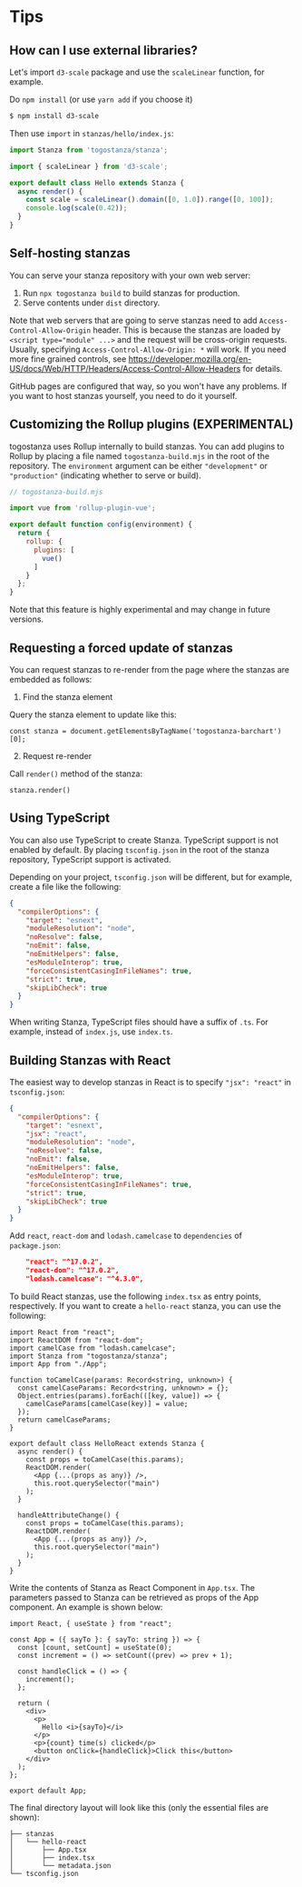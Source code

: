# Tips

## How can I use external libraries?

Let's import `d3-scale` package and use the `scaleLinear` function, for example.

Do `npm install` (or use `yarn add` if you choose it)

```sh
$ npm install d3-scale
```

Then use `import` in `stanzas/hello/index.js`:

```js
import Stanza from 'togostanza/stanza';

import { scaleLinear } from 'd3-scale';

export default class Hello extends Stanza {
  async render() {
    const scale = scaleLinear().domain([0, 1.0]).range([0, 100]);
    console.log(scale(0.42));
  }
}
```

## Self-hosting stanzas

You can serve your stanza repository with your own web server:

1. Run `npx togostanza build` to build stanzas for production.
2. Serve contents under `dist` directory.

Note that web servers that are going to serve stanzas need to add `Access-Control-Allow-Origin` header. This is because the stanzas are loaded by `<script type="module" ...>` and the request will be cross-origin requests. Usually, specifying `Access-Control-Allow-Origin: *` will work. If you need more fine grained controls, see https://developer.mozilla.org/en-US/docs/Web/HTTP/Headers/Access-Control-Allow-Headers for details.

GitHub pages are configured that way, so you won't have any problems. If you want to host stanzas yourself, you need to do it yourself.

## Customizing the Rollup plugins (EXPERIMENTAL)

togostanza uses Rollup internally to build stanzas. You can add plugins to Rollup by placing a file named `togostanza-build.mjs` in the root of the repository. The `environment` argument can be either `"development"` or `"production"` (indicating whether to serve or build).

``` js
// togostanza-build.mjs

import vue from 'rollup-plugin-vue';

export default function config(environment) {
  return {
    rollup: {
      plugins: [
        vue()
      ]
    }
  };
}
```

Note that this feature is highly experimental and may change in future versions.

## Requesting a forced update of stanzas

You can request stanzas to re-render from the page where the stanzas are embedded as follows:

1. Find the stanza element

Query the stanza element to update like this:

```
const stanza = document.getElementsByTagName('togostanza-barchart')[0];
```

2. Request re-render

Call `render()` method of the stanza:

```
stanza.render()
```


## Using TypeScript

You can also use TypeScript to create Stanza. TypeScript support is not enabled by default. By placing `tsconfig.json` in the root of the stanza repository, TypeScript support is activated.

Depending on your project, `tsconfig.json` will be different, but for example, create a file like the following:

```json
{
  "compilerOptions": {
    "target": "esnext",
    "moduleResolution": "node",
    "noResolve": false,
    "noEmit": false,
    "noEmitHelpers": false,
    "esModuleInterop": true,
    "forceConsistentCasingInFileNames": true,
    "strict": true,
    "skipLibCheck": true
  }
}
```

When writing Stanza, TypeScript files should have a suffix of `.ts`. For example, instead of `index.js`, use `index.ts`.


## Building Stanzas with React

The easiest way to develop stanzas in React is to specify `"jsx": "react"` in `tsconfig.json`:

```json
{
  "compilerOptions": {
    "target": "esnext",
    "jsx": "react",
    "moduleResolution": "node",
    "noResolve": false,
    "noEmit": false,
    "noEmitHelpers": false,
    "esModuleInterop": true,
    "forceConsistentCasingInFileNames": true,
    "strict": true,
    "skipLibCheck": true
  }
}
```

Add `react`, `react-dom` and `lodash.camelcase` to `dependencies` of `package.json`:

```json
    "react": "^17.0.2",
    "react-dom": "^17.0.2",
    "lodash.camelcase": "^4.3.0",
```

To build React stanzas, use the following `index.tsx` as entry points, respectively. If you want to create a `hello-react` stanza, you can use the following:

```tsx
import React from "react";
import ReactDOM from "react-dom";
import camelCase from "lodash.camelcase";
import Stanza from "togostanza/stanza";
import App from "./App";

function toCamelCase(params: Record<string, unknown>) {
  const camelCaseParams: Record<string, unknown> = {};
  Object.entries(params).forEach(([key, value]) => {
    camelCaseParams[camelCase(key)] = value;
  });
  return camelCaseParams;
}

export default class HelloReact extends Stanza {
  async render() {
    const props = toCamelCase(this.params);
    ReactDOM.render(
      <App {...(props as any)} />,
      this.root.querySelector("main")
    );
  }

  handleAttributeChange() {
    const props = toCamelCase(this.params);
    ReactDOM.render(
      <App {...(props as any)} />,
      this.root.querySelector("main")
    );
  }
}
```

Write the contents of Stanza as React Component in `App.tsx`. The parameters passed to Stanza can be retrieved as props of the App component. An example is shown below:

```tsx
import React, { useState } from "react";

const App = ({ sayTo }: { sayTo: string }) => {
  const [count, setCount] = useState(0);
  const increment = () => setCount((prev) => prev + 1);

  const handleClick = () => {
    increment();
  };

  return (
    <div>
      <p>
        Hello <i>{sayTo}</i>
      </p>
      <p>{count} time(s) clicked</p>
      <button onClick={handleClick}>Click this</button>
    </div>
  );
};

export default App;
```

The final directory layout will look like this (only the essential files are shown):

```
├── stanzas
│   └── hello-react
│       ├── App.tsx
│       ├── index.tsx
│       └── metadata.json
└── tsconfig.json
```
